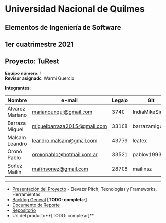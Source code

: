 # Universidad Nacional de Quilmes

## Elementos de Ingeniería de Software

## 1er cuatrimestre 2021

## Proyecto: TuRest

**Equipo número**: 1  
**Revisor asignado**: Warmi Guercio

**Integrantes**:

|Nombre|e-mail|Legajo|Git|
|---|---|---|---|
|Álvarez Mariano|marianounqui@gmail.com|3740|IndiaMikeSierra|
|Barraza Miguel|miguelbarraza2015@gmail.com|33108|barrazamigu
|Malsam Leandro|leandro.malsam@gmail.com|43779|leatex|
|Oronó Pablo|oronopablo@hotmail.com.ar|33531|pablov1993|
|Soñez Mailín|mailinsonez@gmail.com|28708|mailinsz|

___

* [Presentación del Proyecto](https://docs.google.com/document/d/1T5-Aj0NlKPnAhlRkls8oUzbgfaIKAxaW5ZMjY3Ea4Ww/edit?usp=sharing) - Elevator Pitch, Tecnologías y Frameworks, Herramientas
* [Backlog General](https://github.com/LeaTex/unq-iisoft-2021c1-turest/projects/1#column-13922699) **[TODO: completar]**
* [Documento de Reporte](https://leatex.github.io/unq-iisoft-2021c1-turest/docs/reporte) 
* [Repositorio](https://github.com/LeaTex/unq-iisoft-2021c1-turest) 
* Url del producto**[TODO: completar]**

